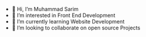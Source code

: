 - 👋 Hi, I’m Muhammad Sarim
- 👀 I’m interested in Front End Development
- 🌱 I’m currently learning Website Development
- 💞️ I’m looking to collaborate on open source Projects
